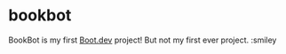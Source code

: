 # bookbot

BookBot is my first [Boot.dev](https://www.boot.dev) project!
But not my first ever project. :smiley